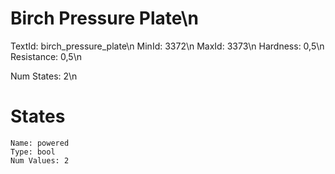# Birch Pressure Plate\n
TextId: birch_pressure_plate\n
MinId: 3372\n
MaxId: 3373\n
Hardness: 0,5\n
Resistance: 0,5\n

Num States: 2\n
# States
```
Name: powered
Type: bool
Num Values: 2
```